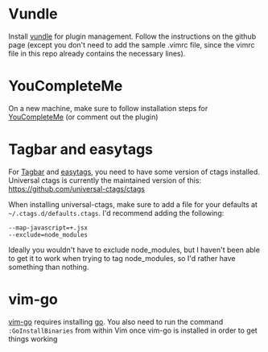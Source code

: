 # Vundle
Install [vundle](https://github.com/VundleVim/Vundle.vim) for plugin management. Follow the instructions on the github page (except you don't need to add the sample .vimrc file, since the vimrc file in this repo already contains the necessary lines).

# YouCompleteMe
On a new machine, make sure to follow installation steps for [YouCompleteMe](https://vimawesome.com/plugin/youcompleteme) (or comment out the plugin)

# Tagbar and easytags
For [Tagbar](https://github.com/majutsushi/tagbar) and [easytags](https://github.com/xolox/vim-easytags/blob/master/INSTALL.md), you need to have some version of ctags installed. Universal ctags is currently the maintained version of this: https://github.com/universal-ctags/ctags

When installing universal-ctags, make sure to add a file for your defaults at `~/.ctags.d/defaults.ctags`. I'd recommend adding the following:
```
--map-javascript=+.jsx
--exclude=node_modules
```

Ideally you wouldn't have to exclude node_modules, but I haven't been able to get it to work when trying to tag node_modules, so I'd rather have something than nothing.

# vim-go
[vim-go](https://github.com/fatih/vim-go) requires installing [go](https://golang.org/). You also need to run the command `:GoInstallBinaries` from within Vim once vim-go is installed in order to get things working

